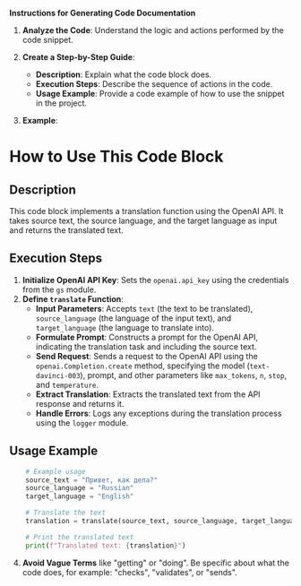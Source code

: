 **Instructions for Generating Code Documentation**

1. **Analyze the Code**: Understand the logic and actions performed by the code snippet.

2. **Create a Step-by-Step Guide**:
    - **Description**: Explain what the code block does.
    - **Execution Steps**: Describe the sequence of actions in the code.
    - **Usage Example**: Provide a code example of how to use the snippet in the project.

3. **Example**:

How to Use This Code Block
=========================================================================================

Description
-------------------------
This code block implements a translation function using the OpenAI API. It takes source text, the source language, and the target language as input and returns the translated text.

Execution Steps
-------------------------
1. **Initialize OpenAI API Key**: Sets the `openai.api_key` using the credentials from the `gs` module.
2. **Define `translate` Function**:
    - **Input Parameters**: Accepts `text` (the text to be translated), `source_language` (the language of the input text), and `target_language` (the language to translate into).
    - **Formulate Prompt**: Constructs a prompt for the OpenAI API, indicating the translation task and including the source text.
    - **Send Request**: Sends a request to the OpenAI API using the `openai.Completion.create` method, specifying the model (`text-davinci-003`), prompt, and other parameters like `max_tokens`, `n`, `stop`, and `temperature`.
    - **Extract Translation**: Extracts the translated text from the API response and returns it.
    - **Handle Errors**: Logs any exceptions during the translation process using the `logger` module.

Usage Example
-------------------------

```python
    # Example usage
    source_text = "Привет, как дела?"
    source_language = "Russian"
    target_language = "English"

    # Translate the text
    translation = translate(source_text, source_language, target_language)

    # Print the translated text
    print(f"Translated text: {translation}") 
```

4. **Avoid Vague Terms** like "getting" or "doing". Be specific about what the code does, for example: "checks", "validates", or "sends".